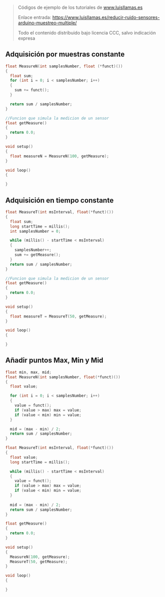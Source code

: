 > Códigos de ejemplo de los tutoriales de www.luisllamas.es
>
> Enlace entrada: https://www.luisllamas.es/reducir-ruido-sensores-arduino-muestreo-multiple/
>
> Todo el contenido distribuido bajo licencia CCC, salvo indicación expresa

## Adquisición por muestras constante
```cpp
float MeasureN(int samplesNumber, float (*funct)())
{
  float sum;
  for (int i = 0; i < samplesNumber; i++)
  {
    sum += funct();
  }

  return sum / samplesNumber;
}

//Funcion que simula la medicion de un sensor
float getMeasure()
{
  return 0.0;
}

void setup()
{
  float measureN = MeasureN(100, getMeasure);
}

void loop()
{

}
```


## Adquisición en tiempo constante
```cpp
float MeasureT(int msInterval, float(*funct)())
{
  float sum;
  long startTime = millis();
  int samplesNumber = 0;

  while (millis() - startTime < msInterval)
  {
    samplesNumber++;
    sum += getMeasure();
  }
  return sum / samplesNumber;
}

//Funcion que simula la medicion de un sensor
float getMeasure()
{
  return 0.0;
}

void setup()
{
  float measureT = MeasureT(50, getMeasure);
}

void loop()
{

}
```


## Añadir puntos Max, Min y Mid
```cpp
float min, max, mid;
float MeasureN(int samplesNumber, float(*funct)())
{
  float value;

  for (int i = 0; i < samplesNumber; i++)
  {
    value = funct();
    if (value > max) max = value;
    if (value < min) min = value;
  }

  mid = (max - min) / 2;
  return sum / samplesNumber;
}

float MeasureT(int msInterval, float(*funct)())
{
  float value;
  long startTime = millis();

  while (millis() - startTime < msInterval)
  {
    value = funct();
    if (value > max) max = value;
    if (value < min) min = value;
  }
  
  mid = (max - min) / 2;
  return sum / samplesNumber;
}

float getMeasure()
{
  return 0.0;
}

void setup()
{
  MeasureN(100, getMeasure);
  MeasureT(50, getMeasure);
}

void loop()
{

}
```


